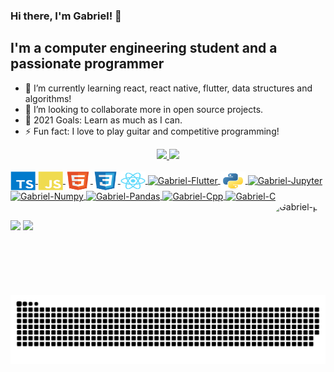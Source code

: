 ### Hi there, I'm Gabriel! 👋
## I'm a computer engineering student and a passionate programmer

-   🌱 I’m currently learning react, react native, flutter, data structures and algorithms!
-   👯 I’m looking to collaborate more in open source projects.
-   🥅 2021 Goals: Learn as much as I can.
-   ⚡ Fun fact: I love to play guitar and competitive programming!

<div align="center">
  <a href="https://github.com/gabriel-tadeu-gt">
  <img height="219em" src="https://github-readme-stats.vercel.app/api?username=gabriel-tadeu-gt&show_icons=true&theme=dracula&include_all_commits=true&count_private=true"/>
  <img height="219em" src="https://github-readme-stats.vercel.app/api/top-langs/?username=gabriel-tadeu-gt&layout=compact&langs_count=7&theme=dracula"/>
</div>
<div style="display: inline_block"><br>
  <img align="center" alt="Gabriel-Ts" height="30" width="40" src="https://raw.githubusercontent.com/devicons/devicon/master/icons/typescript/typescript-plain.svg">
  <img align="center" alt="Gabriel-Js" height="30" width="40" src="https://raw.githubusercontent.com/devicons/devicon/master/icons/javascript/javascript-plain.svg">
  <img align="center" alt="Gabriel-HTML" height="30" width="40" src="https://raw.githubusercontent.com/devicons/devicon/master/icons/html5/html5-original.svg">
  <img align="center" alt="Gabriel-CSS" height="30" width="40" src="https://raw.githubusercontent.com/devicons/devicon/master/icons/css3/css3-original.svg">
   <img align="center" alt="Gabriel-React" height="30" width="40" src="https://raw.githubusercontent.com/devicons/devicon/master/icons/react/react-original.svg">
  <img align="center" alt="Gabriel-Flutter" height="30" width="40" src="https://cdn.jsdelivr.net/gh/devicons/devicon/icons/flutter/flutter-original.svg" />
  <img align="center" alt="Gabriel-Python" height="30" width="40" src="https://raw.githubusercontent.com/devicons/devicon/master/icons/python/python-original.svg">
   <img align="center" alt="Gabriel-Jupyter" height="30" width="40" src="https://cdn.jsdelivr.net/gh/devicons/devicon/icons/jupyter/jupyter-original.svg" />
  <img align="center" alt="Gabriel-Numpy" height="30" width="40"  src="https://cdn.jsdelivr.net/gh/devicons/devicon/icons/numpy/numpy-original.svg" />
  <img align="center" alt="Gabriel-Pandas" height="30" width="40" src="https://cdn.jsdelivr.net/gh/devicons/devicon/icons/pandas/pandas-original.svg" />

  <img align="center" alt="Gabriel-Cpp" height="30" width="40" src="https://cdn.jsdelivr.net/gh/devicons/devicon/icons/cplusplus/cplusplus-original.svg" />
  <img align="center" alt="Gabriel-C" height="30" width="40" src="https://cdn.jsdelivr.net/gh/devicons/devicon/icons/c/c-original.svg" />

  <img align="right" alt="Gabriel-pic" height="150" style="border-radius:50px;" src="https://instagram.fgyn18-1.fna.fbcdn.net/v/t51.2885-19/s150x150/248163127_411442667044131_705784331485033447_n.jpg?_nc_ht=instagram.fgyn18-1.fna.fbcdn.net&_nc_cat=103&_nc_ohc=fjoJgnKg13EAX_N2K-h&edm=ABfd0MgBAAAA&ccb=7-4&oh=897a0bd9d4ee08e4efdb3c6de1295af5&oe=61A0AB77&_nc_sid=7bff83">
</div>
  
  ##
 
<div> 
  <a href="https://instagram.com/gabtgdiniz" target="_blank"><img src="https://img.shields.io/badge/-Instagram-%23E4405F?style=for-the-badge&logo=instagram&logoColor=white" target="_blank"></a>
  <a href="https://www.linkedin.com/in/gabriel-tadeu-gonzaga-diniz/" target="_blank"><img src="https://img.shields.io/badge/-LinkedIn-%230077B5?style=for-the-badge&logo=linkedin&logoColor=white" target="_blank"></a> 
 
</div>
  
![Snake Animation](https://github.com/gabriel-tadeu-gt/gabriel-tadeu-gt/blob/output/github-contribution-grid-snake.svg)
